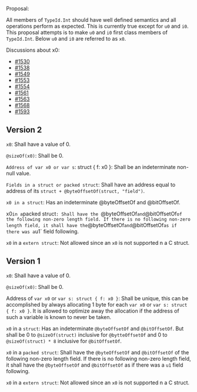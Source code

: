 Proposal:

All members of `TypeId.Int` should have well defined semantics and all operations
perform as expected. This is currently true except for `u0` and `i0`. This proposal
attempts is to make `u0` and `i0` first class members of `TypeId.Int`. Below `u0` and
`i0` are referred to as `x0`.

Discussions about x0:
* [#1530](https://github.com/ziglang/zig/issues/1530)
* [#1538](https://github.com/ziglang/zig/issues/1538)
* [#1549](https://github.com/ziglang/zig/issues/1549)
* [#1553](https://github.com/ziglang/zig/issues/1553)
* [#1554](https://github.com/ziglang/zig/issues/1554)
* [#1561](https://github.com/ziglang/zig/issues/1561)
* [#1563](https://github.com/ziglang/zig/issues/1563)
* [#1568](https://github.com/ziglang/zig/issues/1568)
* [#1593](https://github.com/ziglang/zig/issues/1593)

## Version 2

`x0`: Shall have a value of 0.

`@sizeOf(x0)`: Shall be 0.

`Address of var x0 or var s`: struct { f: x0 }: Shall be an indeterminate non-null value.

`Fields in a struct or packed struct`: Shall have an address equal to address of its `struct + @byteOffsetOf(struct, "field")`.

`x0 in a struct`: Has an indeterminate @byteOffsetOf and @bitOffsetOf.

x0` in a `packed struct`: Shall have the `@byteOffsetOf` and `@bitOffsetOf` of the
following non-zero length field. If there is no following non-zero length field, it shall have
the `@byteOffsetOf` and `@bitOffsetOf` as if there was a `u1` field following.

`x0` in a `extern struct`: Not allowed since an `x0` is not supported n a C struct.

## Version 1

`x0`: Shall have a value of 0.

`@sizeOf(x0)`: Shall be 0.

Address of `var x0` or `var s: struct { f: x0 }`: Shall be unique, this can be accomplished
by always allocating 1 byte for each `var x0` or `var s: struct { f: x0 }`. It is allowed
to optimize away the allocation if the address of such a variable is known to never be taken.

`x0` in a `struct`: Has an indeterminate `@byteOffsetOf` and `@bitOffsetOf`. But shall be
0 to `@sizeOf(struct)` inclusive for `@bytteOffsetOf` and 0 to `@sizeOf(struct) * 8` inclusive
for `@bitOffsetOf`.

`x0` in a `packed struct`: Shall have the `@byteOffsetOf` and `@bitOffsetOf` of the
following non-zero length field. If there is no following non-zero length field, it shall have
the `@byteOffsetOf` and `@bitOffsetOf` as if there was a `u1` field following.

`x0` in a `extern struct`: Not allowed since an `x0` is not supported n a C struct.
